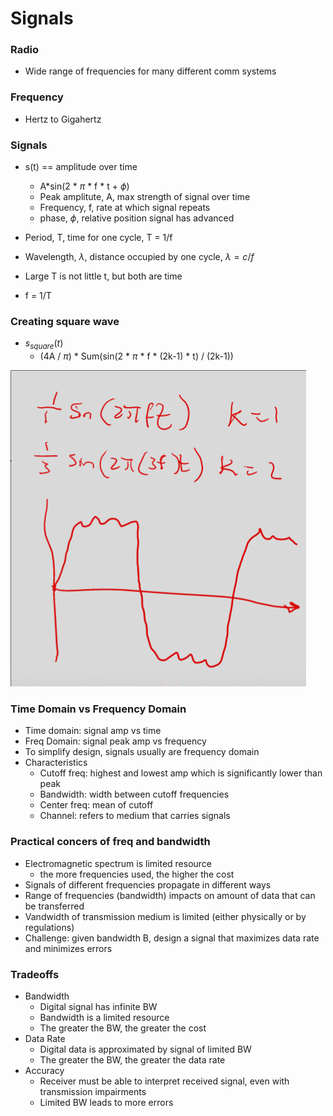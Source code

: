 
# Signals

### Radio 
- Wide range of frequencies for many different comm systems

### Frequency
- Hertz to Gigahertz

### Signals
- s(t) == amplitude over time
    - A\*sin(2 \* $\pi$ \* f \* t + $\phi$)
    - Peak amplitute, A, max strength of signal over time
    - Frequency, f, rate at which signal repeats
    - phase, $\phi$, relative position signal has advanced
    
- Period, T, time for one cycle, T = 1/f
- Wavelength, $\lambda$, distance occupied by one cycle, $\lambda = c/f$
- Large T is not little t, but both are time
- f = 1/T


### Creating square wave
- $s_{square}(t)$
    - (4A / $\pi$) \* Sum(sin(2 \* $\pi$ \* f \* (2k-1) \* t) / (2k-1))  


![shape](./shape.png)


### Time Domain vs Frequency Domain
- Time domain: signal amp vs time
- Freq Domain: signal peak amp vs frequency
- To simplify design, signals usually are frequency domain
- Characteristics 
    - Cutoff freq: highest and lowest amp which is significantly lower than peak
    - Bandwidth: width between cutoff frequencies
    - Center freq: mean of cutoff
    - Channel: refers to medium that carries signals


### Practical concers of freq and bandwidth
- Electromagnetic spectrum is limited resource
    - the more frequencies used, the higher the cost
- Signals of different frequencies propagate in different ways
- Range of frequencies (bandwidth) impacts on amount of data that can be transferred
- Vandwidth of transmission medium is limited (either physically or by regulations)
- Challenge: given bandwidth B, design a signal that maximizes data rate and minimizes errors



### Tradeoffs
- Bandwidth
    - Digital signal has infinite BW
    - Bandwidth is a limited resource
    - The greater the BW, the greater the cost
- Data Rate
    - Digital data is approximated by signal of limited BW
    - The greater the BW, the greater the data rate
- Accuracy
    - Receiver must be able to interpret received signal, even with transmission impairments
    - Limited BW leads to more errors













